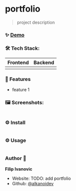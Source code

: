 # portfolio

> project description

### ✨ [Demo](link)

### 🛠 Tech Stack:

| Frontend | Backend |
| -------- | ------- |
|          |         |

### 🚀 Features

- feature 1

### 🖼 Screenshots:

<div>

<img alt="" src="">

</div>

### ⚙ Install

```sh

```

### ⚙ Usage

```sh

```

### Author 👋

**Filip Ivanovic**

- Website: TODO: add portfolio
- Github: [@alkanoidev](https://github.com/alkanoidev)
